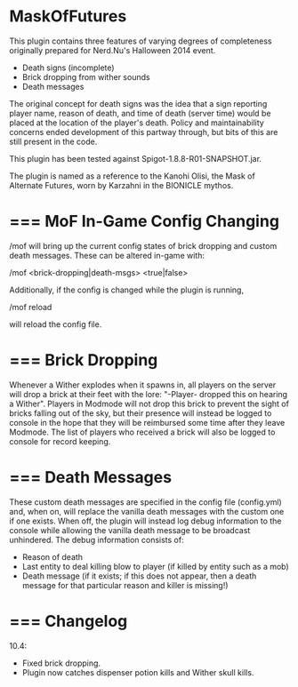 MaskOfFutures
=============

This plugin contains three features of varying degrees of completeness originally prepared for Nerd.Nu's Halloween 2014 event.

- Death signs (incomplete)
- Brick dropping from wither sounds
- Death messages


The original concept for death signs was the idea that a sign reporting player name, reason of death, and time of death (server time) would be placed at the location of the player's death.  Policy and maintainability concerns ended development of this partway through, but bits of this are still present in the code.

This plugin has been tested against Spigot-1.8.8-R01-SNAPSHOT.jar.

The plugin is named as a reference to the Kanohi Olisi, the Mask of Alternate Futures, worn by Karzahni in the BIONICLE mythos.

===
MoF In-Game Config Changing
===

/mof will bring up the current config states of brick dropping and custom death messages.  These can be altered in-game with:

/mof <brick-dropping|death-msgs> <true|false>

Additionally, if the config is changed while the plugin is running, 

/mof reload

will reload the config file.

===
Brick Dropping
===

Whenever a Wither explodes when it spawns in, all players on the server will drop a brick at their feet with the lore: "-Player- dropped this on hearing a Wither".  Players in Modmode will not drop this brick to prevent the sight of bricks falling out of the sky, but their presence will instead be logged to console in the hope that they will be reimbursed some time after they leave Modmode.  The list of players who received a brick will also be logged to console for record keeping.

===
Death Messages
===

These custom death messages are specified in the config file (config.yml) and, when on, will replace the vanilla death messages with the custom one if one exists.  When off, the plugin will instead log debug information to the console while allowing the vanilla death message to be broadcast unhindered.  The debug information consists of:

- Reason of death
- Last entity to deal killing blow to player (if killed by entity such as a mob)
- Death message (if it exists; if this does not appear, then a death message for that particular reason and killer is missing!)

===
Changelog
===
10.4: 
   - Fixed brick dropping.  
   - Plugin now catches dispenser potion kills and Wither skull kills.